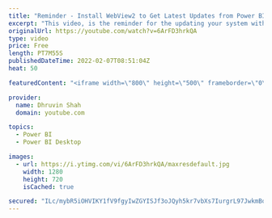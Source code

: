 ```yaml
---
title: "Reminder - Install WebView2 to Get Latest Updates from Power BI Desktop"
excerpt: "This video, is the reminder for the updating your system with WebView2 if you want to receive, Power BI Desktop updates from February 2022. Microsoft is making the switch to better optimize our development and release process . It also means that you’ll automatically get the latest security patches as"
originalUrl: https://youtube.com/watch?v=6ArFD3hrkQA
type: video
price: Free
length: PT7M55S
publishedDateTime: 2022-02-07T08:51:04Z
heat: 50

featuredContent: "<iframe width=\"800\" height=\"500\" frameborder=\"0\" src=\"https://www.youtube.com/embed/6ArFD3hrkQA\" allow=\"accelerometer; autoplay; encrypted-media; gyroscope; picture-in-picture\" allowfullscreen></iframe>"

provider:
  name: Dhruvin Shah
  domain: youtube.com

topics:
  - Power BI
  - Power BI Desktop

images:
  - url: https://i.ytimg.com/vi/6ArFD3hrkQA/maxresdefault.jpg
    width: 1280
    height: 720
    isCached: true

secured: "ILc/mybR5iOHVIKY1fV9fgyIwZGYISJf3oJQyh5kr7vbXs7IurgrL97JwkmBoEzHZpCWbtKq0nr9cYEdlt2U71K5CO811GOIEd5vMLPZ/c27BqWviO6ALuXz3SZgv9hdmUEmKoy/IMmprppkf6M6dyDqReaT95+J3pid38/RfHuauZcWFLDfh07mYmnOP5GbCcGBBs0Bqnv8JEOJ/fyH3jhD5imtKq+OKSe9Z1wH/3KN9iTJ3uT80NhvCNlz7bSz0oDCmiYby3GO6dEtGaU8Yx5pbUeyn5hddrB5sRy/6PbmhkPq3I5GAtwe9NqESMAqcUo8vnLvsiV++EZk8RTrr3OoBDG1H4cxKKBK5vIQBn9dT8RzWY8WA1iVeCp9EdOyid0r128sFnR4s1zFCooID4nW5XeCbIWEkGdafZ6p+ug=;a3inQkXGF/92WBBXJV867w=="
---
```


